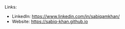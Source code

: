 <!--README as of 10/09/2022-->
Links:  
- LinkedIn: https://www.linkedin.com/in/sabiqamkhan/
- Website: https://sabiq-khan.github.io
